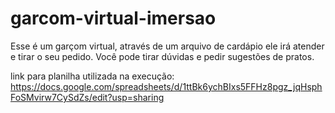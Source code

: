 # garcom-virtual-imersao

Esse é um garçom virtual, através de um arquivo de cardápio ele irá atender e tirar o seu pedido. 
Você pode tirar dúvidas e pedir sugestões de pratos.

link para planilha utilizada na execução:
https://docs.google.com/spreadsheets/d/1ttBk6ychBIxs5FFHz8pgz_jqHsphFoSMvirw7CySdZs/edit?usp=sharing

